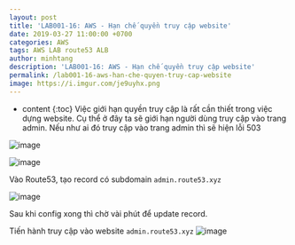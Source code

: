 ```yaml
---
layout: post
title: 'LAB001-16: AWS - Hạn chế quyền truy cập website'
date: 2019-03-27 11:00:00 +0700
categories: AWS
tags: AWS LAB route53 ALB
author: minhtang
description: 'LAB001-16: AWS - Hạn chế quyền truy cập website'
permalink: /lab001-16-aws-han-che-quyen-truy-cap-website
image: https://i.imgur.com/je9uyhx.png
---
```


* content
{:toc}
Việc giới hạn quyền truy cập là rất cần thiết trong việc dựng website. Cụ thể ở đây ta sẽ giới hạn người dùng truy cập vào trang admin. Nếu như ai đó truy cập vào trang admin thì sẽ hiện lỗi 503





![image](https://user-images.githubusercontent.com/27756008/54742822-fd94c680-4bf4-11e9-89cb-feba449dfa8a.png)

![image](https://user-images.githubusercontent.com/27756008/54742881-29b04780-4bf5-11e9-9455-c4a3f46326a8.png)

Vào Route53, tạo record có subdomain `admin.route53.xyz`

![image](https://user-images.githubusercontent.com/27756008/54743066-b78c3280-4bf5-11e9-8173-21ef51ff90ab.png)

Sau khi config xong thì chờ vài phút để update record.

Tiến hành truy cập vào website `admin.route53.xyz`
![image](https://user-images.githubusercontent.com/27756008/54797099-675cb100-4c85-11e9-87be-3e02aa4973e8.png)
